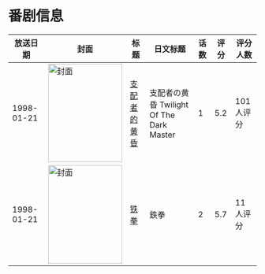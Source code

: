 # 番剧信息

|放送日期|封面|标题|日文标题|话数|评分|评分人数|
|---|---|---|---|---|---|---|
|1998-01-21|<img src="//lain.bgm.tv/pic/cover/c/89/f5/25419_VjVY3.jpg" alt="封面" style="width:150px;height:200px;object-fit:cover;">|[支配者的黄昏](https://bangumi.tv/subject/25419)|支配者の黄昏 Twilight Of The Dark Master|1|5.2|101人评分|
|1998-01-21|<img src="//lain.bgm.tv/pic/cover/c/75/97/83687_C5kcC.jpg" alt="封面" style="width:150px;height:200px;object-fit:cover;">|[铁拳](https://bangumi.tv/subject/83687)|鉄拳|2|5.7|11人评分|
